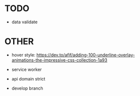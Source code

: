 # TODO

- data validate

# OTHER

- hover style: https://dev.to/afif/adding-100-underline-overlay-animations-the-impressive-css-collection-1a93

- service worker

- api domain strict

- develop branch
